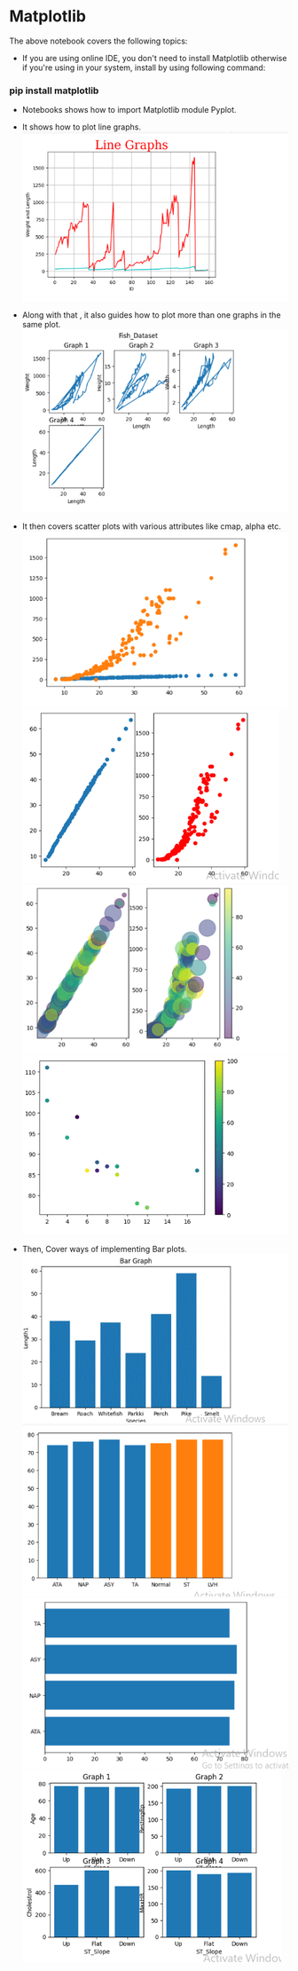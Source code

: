 # Matplotlib
The above notebook covers the following topics:
* If you are using online IDE, you don't need to install Matplotlib otherwise if you're using in your system, install by using following command:
### pip install matplotlib
* Notebooks shows how to import Matplotlib module Pyplot.
* It shows how to plot line graphs.
  <img src = "images/Capture1.PNG">
* Along with that , it also guides how to plot more than one graphs in the same plot.
   <img src = "images/Capture2.PNG">
* It then covers scatter plots with various attributes like cmap, alpha etc.
   <img src = "images/Capture3.PNG">
   <img src = "images/Capture4.PNG">
   <img src = "images/Capture5.PNG">
   <img src = "images/Capture6.PNG">
   

* Then, Cover ways of implementing Bar plots.
   <img src = "images/Capture7.PNG">
   <img src = "images/Capture8.PNG">
   <img src = "images/Capture9.PNG">
   <img src = "images/Capture10.PNG">
